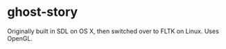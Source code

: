 ghost-story
===========

Originally built in SDL on OS X, then switched over to FLTK on Linux. Uses OpenGL.